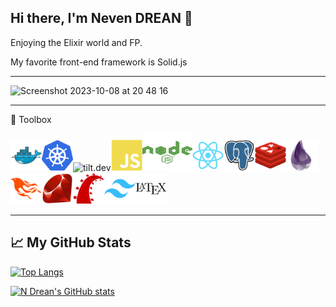 ## Hi there, I'm Neven DREAN 👋


Enjoying the Elixir world and FP.


My favorite front-end framework is Solid.js

---

<img width="831" alt="Screenshot 2023-10-08 at 20 48 16" src="https://github.com/ndrean/ndrean/assets/6793008/2e3dcd7c-7bc8-459d-a349-6c1bc37bdc11">

---

🧰 Toolbox


<img src="https://github.com/devicons/devicon/blob/master/icons/docker/docker-original.svg" alt="docker" width="50" height="50"/><img src="https://github.com/devicons/devicon/blob/master/icons/kubernetes/kubernetes-plain.svg" alt="kubernetes" width="50" height="50"/><img src="https://i.ytimg.com/vi/FSMc3kQgd5Y/maxresdefault.jpg" alt="tilt.dev"  width="60" height="50"/><img src="https://github.com/devicons/devicon/blob/master/icons/javascript/javascript-plain.svg" width="50" height="50" alt="javascript"/><img src="https://github.com/devicons/devicon/blob/master/icons/nodejs/nodejs-plain-wordmark.svg" width="80" height="60" alt="nodejs"/><img src="https://github.com/devicons/devicon/blob/master/icons/react/react-original.svg" alt="react" width="50" height="50"/><img src="https://github.com/devicons/devicon/blob/master/icons/postgresql/postgresql-original.svg" width="50" height="50" alt="postgres"/><img src="https://github.com/devicons/devicon/blob/master/icons/redis/redis-original.svg" width="50" height="50" alt="redis" /><img src="https://github.com/devicons/devicon/blob/master/icons/elixir/elixir-original.svg" width="50" height="50" alt="elixir"/><img src="https://github.com/devicons/devicon/blob/master/icons/phoenix/phoenix-original.svg" width="50" height="50" alt="phoenix"/><img src="https://github.com/devicons/devicon/blob/master/icons/ruby/ruby-original.svg" width="50" height="50" alt="ruby"/><img src="https://github.com/devicons/devicon/blob/master/icons/rails/rails-plain.svg" width="50" height="50" alt="rails"/><img src="https://github.com/devicons/devicon/blob/master/icons/tailwindcss/tailwindcss-plain.svg" width="50" height="50" alt="tailwindcss"/><img
src="https://github.com/devicons/devicon/blob/master/icons/latex/latex-original.svg" width="50" height="50" alt="latex" />

---


## &#x1f4c8; My GitHub Stats

[![Top Langs](https://github-readme-stats.vercel.app/api/top-langs/?username=ndrean&hide=java,html,css&theme=radical)](https://github.com/anuraghazra/github-readme-stats)

[![N Drean's GitHub stats](https://github-readme-stats.vercel.app/api?username=ndrean&theme=radical)](https://github.com/ndrean/github-readme-stats)



<!--
**ndrean/ndrean** is a ✨ _special_ ✨ repository because its `README.md` (this file) appears on your GitHub profile.

Here are some ideas to get you started:

- 🔭 I’m currently working on ...
- 🌱 I’m currently learning ...
- 👯 I’m looking to collaborate on ...
- 🤔 I’m looking for help with ...
- 💬 Ask me about ...
- 📫 How to reach me: ...
- 😄 Pronouns: ...
- ⚡ Fun fact: ...
-->
